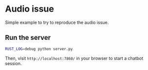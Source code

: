 # Audio issue

Simple example to try to reproduce the audio issue.

## Run the server

```bash
RUST_LOG=debug python server.py
```

Then, visit `http://localhost:7860/` in your browser to start a chatbot session.

